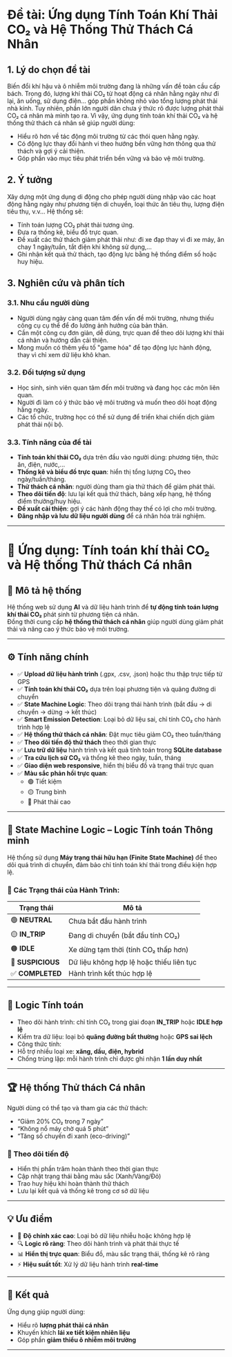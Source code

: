 
# Đề tài: Ứng dụng Tính Toán Khí Thải CO₂ và Hệ Thống Thử Thách Cá Nhân

## 1. Lý do chọn đề tài

Biến đổi khí hậu và ô nhiễm môi trường đang là những vấn đề toàn cầu cấp bách. Trong đó, lượng khí thải CO₂ từ hoạt động cá nhân hằng ngày như đi lại, ăn uống, sử dụng điện... góp phần không nhỏ vào tổng lượng phát thải nhà kính. Tuy nhiên, phần lớn người dân chưa ý thức rõ được lượng phát thải CO₂ cá nhân mà mình tạo ra. Vì vậy, ứng dụng tính toán khí thải CO₂ và hệ thống thử thách cá nhân sẽ giúp người dùng:

- Hiểu rõ hơn về tác động môi trường từ các thói quen hằng ngày.
- Có động lực thay đổi hành vi theo hướng bền vững hơn thông qua thử thách và gợi ý cải thiện.
- Góp phần vào mục tiêu phát triển bền vững và bảo vệ môi trường.

## 2. Ý tưởng

Xây dựng một ứng dụng di động cho phép người dùng nhập vào các hoạt động hằng ngày như phương tiện di chuyển, loại thức ăn tiêu thụ, lượng điện tiêu thụ, v.v... Hệ thống sẽ:

- Tính toán lượng CO₂ phát thải tương ứng.
- Đưa ra thống kê, biểu đồ trực quan.
- Đề xuất các thử thách giảm phát thải như: đi xe đạp thay vì đi xe máy, ăn chay 1 ngày/tuần, tắt điện khi không sử dụng,...
- Ghi nhận kết quả thử thách, tạo động lực bằng hệ thống điểm số hoặc huy hiệu.

## 3. Nghiên cứu và phân tích

### 3.1. Nhu cầu người dùng

- Người dùng ngày càng quan tâm đến vấn đề môi trường, nhưng thiếu công cụ cụ thể để đo lường ảnh hưởng của bản thân.
- Cần một công cụ đơn giản, dễ dùng, trực quan để theo dõi lượng khí thải cá nhân và hướng dẫn cải thiện.
- Mong muốn có thêm yếu tố "game hóa" để tạo động lực hành động, thay vì chỉ xem dữ liệu khô khan.

### 3.2. Đối tượng sử dụng

- Học sinh, sinh viên quan tâm đến môi trường và đang học các môn liên quan.
- Người đi làm có ý thức bảo vệ môi trường và muốn theo dõi hoạt động hằng ngày.
- Các tổ chức, trường học có thể sử dụng để triển khai chiến dịch giảm phát thải nội bộ.

### 3.3. Tính năng của đề tài

- **Tính toán khí thải CO₂** dựa trên đầu vào người dùng: phương tiện, thức ăn, điện, nước,...
- **Thống kê và biểu đồ trực quan**: hiển thị tổng lượng CO₂ theo ngày/tuần/tháng.
- **Thử thách cá nhân**: người dùng tham gia thử thách để giảm phát thải.
- **Theo dõi tiến độ**: lưu lại kết quả thử thách, bảng xếp hạng, hệ thống điểm thưởng/huy hiệu.
- **Đề xuất cải thiện**: gợi ý các hành động thay thế có lợi cho môi trường.
- **Đăng nhập và lưu dữ liệu người dùng** để cá nhân hóa trải nghiệm.

---
# 🌱 Ứng dụng: Tính toán khí thải CO₂ và Hệ thống Thử thách Cá nhân

## 🧩 Mô tả hệ thống
Hệ thống web sử dụng **AI** và dữ liệu hành trình để **tự động tính toán lượng khí thải CO₂** phát sinh từ phương tiện cá nhân.  
Đồng thời cung cấp **hệ thống thử thách cá nhân** giúp người dùng giảm phát thải và nâng cao ý thức bảo vệ môi trường.

---

## ⚙️ Tính năng chính
- ✅ **Upload dữ liệu hành trình** (.gpx, .csv, .json) hoặc thu thập trực tiếp từ GPS  
- ✅ **Tính toán khí thải CO₂** dựa trên loại phương tiện và quãng đường di chuyển  
- ✅ **State Machine Logic**: Theo dõi trạng thái hành trình (bắt đầu → di chuyển → dừng → kết thúc)  
- ✅ **Smart Emission Detection**: Loại bỏ dữ liệu sai, chỉ tính CO₂ cho hành trình hợp lệ  
- ✅ **Hệ thống thử thách cá nhân**: Đặt mục tiêu giảm CO₂ theo tuần/tháng  
- ✅ **Theo dõi tiến độ thử thách** theo thời gian thực  
- ✅ **Lưu trữ dữ liệu** hành trình và kết quả tính toán trong **SQLite database**  
- ✅ **Tra cứu lịch sử CO₂** và thống kê theo ngày, tuần, tháng  
- ✅ **Giao diện web responsive**, hiển thị biểu đồ và trạng thái trực quan  
- ✅ **Màu sắc phản hồi trực quan**:
  - 🟢 Tiết kiệm
  - 🟡 Trung bình
  - 🔴 Phát thải cao  

---

## 🔄 State Machine Logic – Logic Tính toán Thông minh
Hệ thống sử dụng **Máy trạng thái hữu hạn (Finite State Machine)** để theo dõi quá trình di chuyển, đảm bảo chỉ tính toán khí thải trong điều kiện hợp lệ.

### 🧠 Các Trạng thái của Hành Trình:
| Trạng thái | Mô tả |
|-------------|-------|
| 🟢 **NEUTRAL** | Chưa bắt đầu hành trình |
| 🟡 **IN_TRIP** | Đang di chuyển (bắt đầu tính CO₂) |
| 🟠 **IDLE** | Xe dừng tạm thời (tính CO₂ thấp hơn) |
| 🔴 **SUSPICIOUS** | Dữ liệu không hợp lệ hoặc thiếu liên tục |
| ✅ **COMPLETED** | Hành trình kết thúc hợp lệ |

---

## 🧮 Logic Tính toán
- Theo dõi hành trình: chỉ tính CO₂ trong giai đoạn **IN_TRIP** hoặc **IDLE hợp lệ**  
- Kiểm tra dữ liệu: loại bỏ **quãng đường bất thường** hoặc **GPS sai lệch**  
- Công thức tính:
- Hỗ trợ nhiều loại xe: **xăng, dầu, điện, hybrid**  
- Chống trùng lặp: mỗi hành trình chỉ được ghi nhận **1 lần duy nhất**  

---

## 🏆 Hệ thống Thử thách Cá nhân
Người dùng có thể tạo và tham gia các thử thách:
- “Giảm 20% CO₂ trong 7 ngày”
- “Không nổ máy chờ quá 5 phút”
- “Tăng số chuyến đi xanh (eco-driving)”

### 🎯 Theo dõi tiến độ
- Hiển thị phần trăm hoàn thành theo thời gian thực  
- Cập nhật trạng thái bằng màu sắc (Xanh/Vàng/Đỏ)  
- Trao huy hiệu khi hoàn thành thử thách  
- Lưu lại kết quả và thống kê trong cơ sở dữ liệu  

---

## 💡 Ưu điểm
- 🎯 **Độ chính xác cao**: Loại bỏ dữ liệu nhiễu hoặc không hợp lệ  
- 🔍 **Logic rõ ràng**: Theo dõi hành trình và phát thải thực tế  
- 📊 **Hiển thị trực quan**: Biểu đồ, màu sắc trạng thái, thống kê rõ ràng  
- ⚡ **Hiệu suất tốt**: Xử lý dữ liệu hành trình **real-time**

---

## 🧾 Kết quả
Ứng dụng giúp người dùng:
- Hiểu rõ **lượng phát thải cá nhân**
- Khuyến khích **lái xe tiết kiệm nhiên liệu**
- Góp phần **giảm thiểu ô nhiễm môi trường**

---

